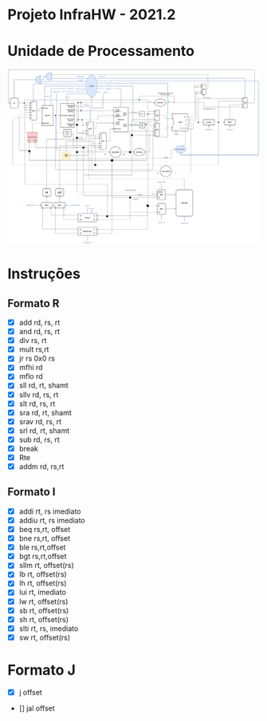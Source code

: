 # Projeto InfraHW - 2021.2

# Unidade de Processamento
<div>
    <img src="Projeto\Unidade de Processamento\Unidade de Processamento.png"/>
</div>

# Instruções 
## Formato R
- [x] add rd, rs, rt 
- [x] and rd, rs, rt 
- [x] div rs, rt 
- [x] mult rs,rt 
- [x] jr rs 0x0 rs 
- [x] mfhi rd
- [x] mflo rd
- [x] sll rd, rt, shamt 
- [x] sllv rd, rs, rt 
- [x] slt rd, rs, rt 
- [x] sra rd, rt, shamt 
- [x] srav rd, rs, rt
- [x] srl rd, rt, shamt 
- [x] sub rd, rs, rt
- [x] break
- [x] Rte 
- [x] addm rd, rs,rt

## Formato I
- [x] addi rt, rs imediato
- [x] addiu rt, rs imediato
- [x] beq rs,rt, offset
- [x] bne rs,rt, offset
- [x] ble rs,rt,offset
- [x] bgt rs,rt,offset
- [x] sllm rt, offset(rs)
- [x] lb rt, offset(rs)  
- [x] lh rt, offset(rs) 
- [x] lui rt, imediato  
- [x] lw rt, offset(rs) 
- [x] sb rt, offset(rs)
- [x] sh rt, offset(rs) 
- [x] slti rt, rs, imediato
- [x] sw rt, offset(rs) 

# Formato J
- [x] j offset
- [] jal offset